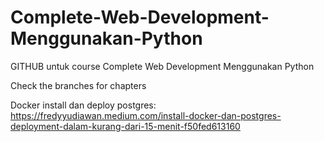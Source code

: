 # Complete-Web-Development-Menggunakan-Python
GITHUB untuk course Complete Web Development Menggunakan Python

Check the branches for chapters

Docker install dan deploy postgres:  
	https://fredyyudiawan.medium.com/install-docker-dan-postgres-deployment-dalam-kurang-dari-15-menit-f50fed613160
